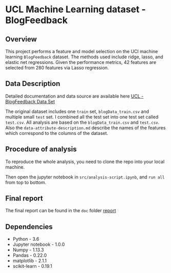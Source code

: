 # UCL Machine Learning dataset - BlogFeedback

## Overview

This project performs a feature and model selection on the UCI machine learning `BlogFeedback` dataset. The methods used include ridge, lasso, and elastic net regressions. Given the performance metrics, 42 features are selected from 280 features via Lasso regression.

## Data Description

Detailed documentation and data source are available here [UCL - BlogFeedback Data Set ](https://archive.ics.uci.edu/ml/datasets/BlogFeedback)

The original dataset includes one `train` set, `blogData_train.csv` and multiple small `test` set. I combined all the test set into one test set called `test.csv`. All analysis are based on the `blogData_train.csv` and `test.csv`. Also the `data-attribute-description.md` describe the names of the features which correspond to the columns of the dataset.

## Procedure of analysis
To reproduce the whole analysis, you need to clone the repo into your local machine. 

Then open the jupyter notebook in `src/analysis-script.ipynb`, and `run all` from top to bottom.

## Final report
The final report can be found in the `doc` folder [report](doc/report.ipynb)

## Dependencies
- Python - 3.6
- Jupyter notebook - 1.0.0
- Numpy - 1.13.3
- Pandas - 0.22.0
- matplotlib - 2.1.1
- scikit-learn - 0.19.1
